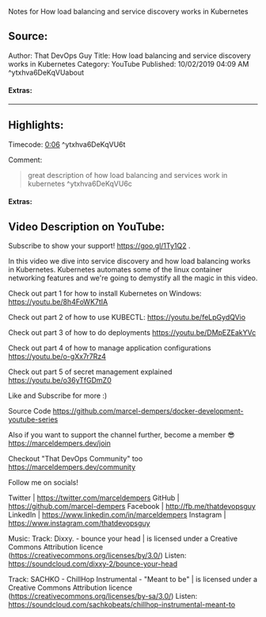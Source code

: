 Notes for How load balancing and service discovery works in Kubernetes

## Source:
Author: That DevOps Guy
Title: How load balancing and service discovery works in Kubernetes
Category: YouTube
Published: 10/02/2019 04:09 AM
 ^ytxhva6DeKqVUabout

#### Extras:



-----
## Highlights:

Timecode: [0:06](https://www.youtube.com/watch?v=xhva6DeKqVU&t=6) ^ytxhva6DeKqVU6t

Comment: 
>great description of how load balancing and services work in kubernetes ^ytxhva6DeKqVU6c

#### Extras:




## Video Description on YouTube:
Subscribe to show your support! https://goo.gl/1Ty1Q2 .

In this video  we dive into service discovery and how load balancing works in Kubernetes. Kubernetes automates some of the linux container networking features and we're going to demystify all the magic in this video.

Check out part 1 for how to install Kubernetes on Windows:
https://youtu.be/8h4FoWK7tIA

Check out part 2 of how to use KUBECTL:
https://youtu.be/feLpGydQVio

Check out part 3 of how to do deployments
https://youtu.be/DMpEZEakYVc

Check out part 4 of how to manage application configurations
https://youtu.be/o-gXx7r7Rz4

Check out part 5 of secret management explained
https://youtu.be/o36yTfGDmZ0

Like and Subscribe for more :)

Source Code
https://github.com/marcel-dempers/docker-development-youtube-series

Also if you want to support the channel further, become a member 😎
https://marceldempers.dev/join

Checkout "That DevOps Community" too
https://marceldempers.dev/community

Follow me on socials!

Twitter | https://twitter.com/marceldempers
GitHub | https://github.com/marcel-dempers
Facebook | http://fb.me/thatdevopsguy
LinkedIn | https://www.linkedin.com/in/marceldempers
Instagram | https://www.instagram.com/thatdevopsguy

Music:
Track: Dixxy. - bounce your head | is licensed under a Creative Commons Attribution licence (https://creativecommons.org/licenses/by/3.0/)
Listen: https://soundcloud.com/dixxy-2/bounce-your-head

Track: SACHKO - ChillHop Instrumental - "Meant to be" | is licensed under a Creative Commons Attribution licence (https://creativecommons.org/licenses/by-sa/3.0/)
Listen: https://soundcloud.com/sachkobeats/chillhop-instrumental-meant-to